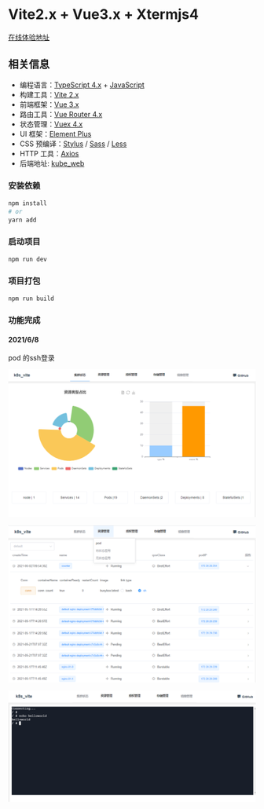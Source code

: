 # Vite2.x + Vue3.x + Xtermjs4

[在线体验地址](http://114.67.110.204:4500/login)
## 相关信息
- 编程语言：[TypeScript 4.x](https://www.typescriptlang.org/zh/) + [JavaScript](https://www.javascript.com/)
- 构建工具：[Vite 2.x](https://cn.vitejs.dev/)
- 前端框架：[Vue 3.x](https://v3.cn.vuejs.org/)
- 路由工具：[Vue Router 4.x](https://next.router.vuejs.org/zh/index.html)
- 状态管理：[Vuex 4.x](https://next.vuex.vuejs.org/)
- UI 框架：[Element Plus](https://element-plus.org/#/zh-CN)
- CSS 预编译：[Stylus](https://stylus-lang.com/) / [Sass](https://sass.bootcss.com/documentation) / [Less](http://lesscss.cn/)
- HTTP 工具：[Axios](https://axios-http.com/)
- 后端地址: [kube_web](https://github.com/haozheyu/kube_web)

### 安装依赖

```sh
npm install
# or
yarn add
```

### 启动项目

```sh
npm run dev
```

### 项目打包

```sh
npm run build
```

### 功能完成
#### 2021/6/8
pod 的ssh登录

![image-20210608204425146](images/README/image-20210608204425146.png)

![image-20210608204720670](images/README/image-20210608204720670.png)

![image-20210608204744563](images/README/image-20210608204744563.png)

